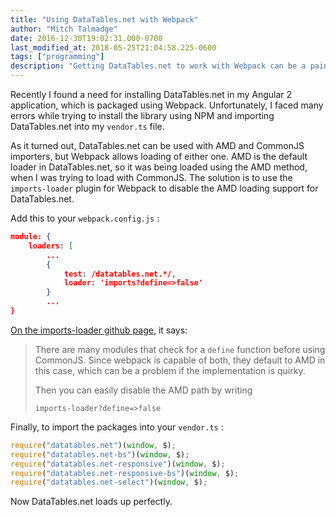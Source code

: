 ```yaml
---
title: "Using DataTables.net with Webpack"
author: "Mitch Talmadge"
date: 2016-12-30T19:02:31.000-0700
last_modified_at: 2018-05-25T21:04:58.225-0600
tags: ["programming"]
description: "Getting DataTables.net to work with Webpack can be a pain! I figured it out so you don't have to."
---
```


Recently I found a need for installing DataTables.net in my Angular 2 application, which is packaged using Webpack. Unfortunately, I faced many errors while trying to install the library using NPM and importing DataTables.net into my `vendor.ts` file.

As it turned out, DataTables.net can be used with AMD and CommonJS importers, but Webpack allows loading of either one. AMD is the default loader in DataTables.net, so it was being loaded using the AMD method, when I was trying to load with CommonJS. The solution is to use the `imports-loader` plugin for Webpack to disable the AMD loading support for DataTables.net.

Add this to your `webpack.config.js` :
```json
module: {
    loaders: [
        ...
        {
            test: /datatables.net.*/,
            loader: 'imports?define=>false'
        }
        ...
}
```

[On the imports-loader github page](https://github.com/webpack/imports-loader#disable-amd), it says:

> There are many modules that check for a `define` function before using CommonJS. Since webpack is capable of both, they default to AMD in this case, which can be a problem if the implementation is quirky. 
>
> Then you can easily disable the AMD path by writing 
>
> `imports-loader?define=>false` 

Finally, to import the packages into your `vendor.ts` :
```typescript
require("datatables.net")(window, $);
require("datatables.net-bs")(window, $);
require("datatables.net-responsive")(window, $);
require("datatables.net-responsive-bs")(window, $);
require("datatables.net-select")(window, $);
```

Now DataTables.net loads up perfectly.

